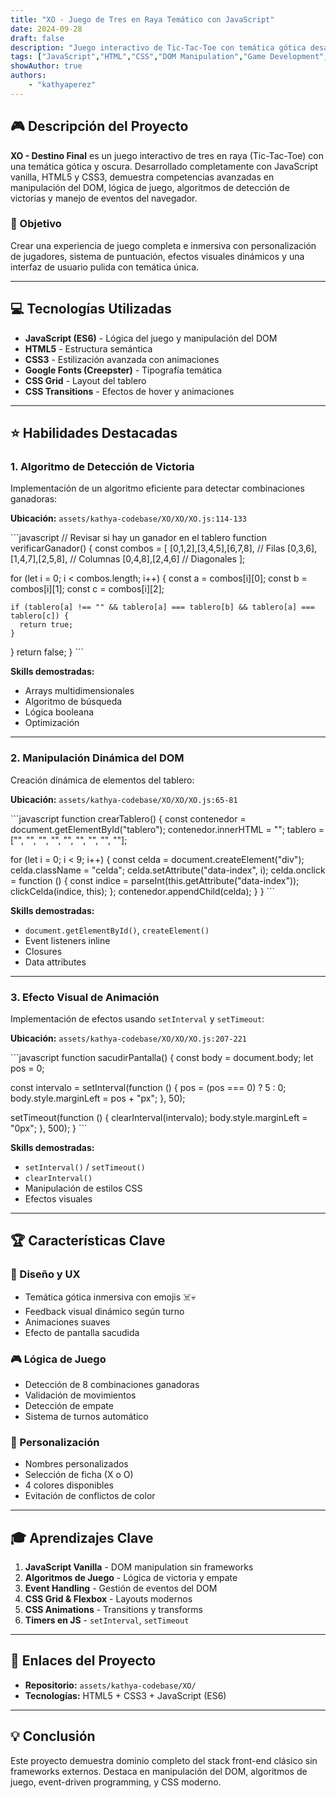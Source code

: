 ```yaml
---
title: "XO - Juego de Tres en Raya Temático con JavaScript"
date: 2024-09-28
draft: false
description: "Juego interactivo de Tic-Tac-Toe con temática gótica desarrollado con HTML5, CSS3 y JavaScript vanilla, demostrando manipulación del DOM, algoritmos de juego y manejo de eventos."
tags: ["JavaScript","HTML","CSS","DOM Manipulation","Game Development","Front-End","Algorithms"]
showAuthor: true
authors:
    - "kathyaperez"
---
```


## 🎮 Descripción del Proyecto

**XO - Destino Final** es un juego interactivo de tres en raya (Tic-Tac-Toe) con una temática gótica y oscura. Desarrollado completamente con JavaScript vanilla, HTML5 y CSS3, demuestra competencias avanzadas en manipulación del DOM, lógica de juego, algoritmos de detección de victorias y manejo de eventos del navegador.

### 🎯 Objetivo

Crear una experiencia de juego completa e inmersiva con personalización de jugadores, sistema de puntuación, efectos visuales dinámicos y una interfaz de usuario pulida con temática única.

---

## 💻 Tecnologías Utilizadas

- **JavaScript (ES6)** - Lógica del juego y manipulación del DOM
- **HTML5** - Estructura semántica
- **CSS3** - Estilización avanzada con animaciones
- **Google Fonts (Creepster)** - Tipografía temática
- **CSS Grid** - Layout del tablero
- **CSS Transitions** - Efectos de hover y animaciones

---

## ⭐ Habilidades Destacadas

### 1. **Algoritmo de Detección de Victoria**

Implementación de un algoritmo eficiente para detectar combinaciones ganadoras:

**Ubicación:** `assets/kathya-codebase/XO/XO/XO.js:114-133`

\`\`\`javascript
// Revisar si hay un ganador en el tablero
function verificarGanador() {
  const combos = [
    [0,1,2],[3,4,5],[6,7,8],  // Filas
    [0,3,6],[1,4,7],[2,5,8],  // Columnas
    [0,4,8],[2,4,6]           // Diagonales
  ];

  for (let i = 0; i < combos.length; i++) {
    const a = combos[i][0];
    const b = combos[i][1];
    const c = combos[i][2];

    if (tablero[a] !== "" && tablero[a] === tablero[b] && tablero[a] === tablero[c]) {
      return true;
    }
  }
  return false;
}
\`\`\`

**Skills demostradas:**
- Arrays multidimensionales
- Algoritmo de búsqueda
- Lógica booleana
- Optimización

---

### 2. **Manipulación Dinámica del DOM**

Creación dinámica de elementos del tablero:

**Ubicación:** `assets/kathya-codebase/XO/XO/XO.js:65-81`

\`\`\`javascript
function crearTablero() {
  const contenedor = document.getElementById("tablero");
  contenedor.innerHTML = "";
  tablero = ["", "", "", "", "", "", "", "", ""];

  for (let i = 0; i < 9; i++) {
    const celda = document.createElement("div");
    celda.className = "celda";
    celda.setAttribute("data-index", i);
    celda.onclick = function () {
      const indice = parseInt(this.getAttribute("data-index"));
      clickCelda(indice, this);
    };
    contenedor.appendChild(celda);
  }
}
\`\`\`

**Skills demostradas:**
- `document.getElementById()`, `createElement()`
- Event listeners inline
- Closures
- Data attributes

---

### 3. **Efecto Visual de Animación**

Implementación de efectos usando `setInterval` y `setTimeout`:

**Ubicación:** `assets/kathya-codebase/XO/XO/XO.js:207-221`

\`\`\`javascript
function sacudirPantalla() {
  const body = document.body;
  let pos = 0;

  const intervalo = setInterval(function () {
    pos = (pos === 0) ? 5 : 0;
    body.style.marginLeft = pos + "px";
  }, 50);

  setTimeout(function () {
    clearInterval(intervalo);
    body.style.marginLeft = "0px";
  }, 500);
}
\`\`\`

**Skills demostradas:**
- `setInterval()` / `setTimeout()`
- `clearInterval()`
- Manipulación de estilos CSS
- Efectos visuales

---

## 🏆 Características Clave

### 🎨 Diseño y UX
- Temática gótica inmersiva con emojis ☠️💀
- Feedback visual dinámico según turno
- Animaciones suaves
- Efecto de pantalla sacudida

### 🎮 Lógica de Juego
- Detección de 8 combinaciones ganadoras
- Validación de movimientos
- Detección de empate
- Sistema de turnos automático

### 👥 Personalización
- Nombres personalizados
- Selección de ficha (X o O)
- 4 colores disponibles
- Evitación de conflictos de color

---

## 🎓 Aprendizajes Clave

1. **JavaScript Vanilla** - DOM manipulation sin frameworks
2. **Algoritmos de Juego** - Lógica de victoria y empate
3. **Event Handling** - Gestión de eventos del DOM
4. **CSS Grid & Flexbox** - Layouts modernos
5. **CSS Animations** - Transitions y transforms
6. **Timers en JS** - `setInterval`, `setTimeout`

---

## 🔗 Enlaces del Proyecto

- **Repositorio:** `assets/kathya-codebase/XO/`
- **Tecnologías:** HTML5 + CSS3 + JavaScript (ES6)

---

## 💡 Conclusión

Este proyecto demuestra dominio completo del stack front-end clásico sin frameworks externos. Destaca en manipulación del DOM, algoritmos de juego, event-driven programming, y CSS moderno.
